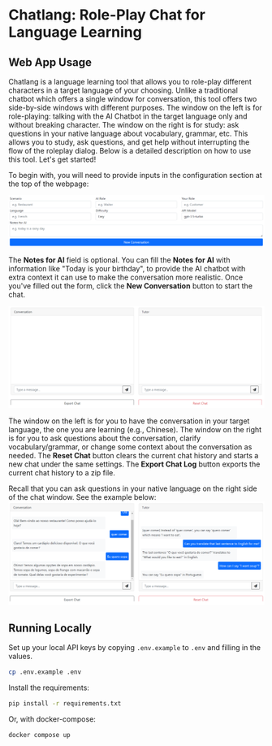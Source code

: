 # Chatlang: Role-Play Chat for Language Learning

## Web App Usage

Chatlang is a language learning tool that allows you to role-play different characters in a target language of your choosing.
Unlike a traditional chatbot which offers a single window for conversation, this tool offers two side-by-side windows with different purposes.
The window on the left is for role-playing: talking with the AI Chatbot in the target language only and without breaking character.
The window on the right is for study: ask questions in your native language about vocabulary, grammar, etc.
This allows you to study, ask questions, and get help without interrupting the flow of the roleplay dialog.
Below is a detailed description on how to use this tool.  Let's get started!

To begin with, you will need to provide inputs in the configuration section at the top of the webpage:

![info_form_empty](static/images/readme/info_form_empty.png)

The **Notes for AI** field is optional.
You can fill the **Notes for AI** with information like "Today is your birthday", to provide the AI chatbot with extra context it can use to make the conversation more realistic.
Once you've filled out the form, click the **New Conversation** button to start the chat.

![chat_start](static/images/readme/chat_start.png)

The window on the left is for you to have the conversation in your target language, the one you are learning (e.g., Chinese).
The window on the right is for you to ask questions about the conversation, clarify vocabulary/grammar, or change some context about the conversation as needed.
The **Reset Chat** button clears the current chat history and starts a new chat under the same settings.
The **Export Chat Log** button exports the current chat history to a zip file.

Recall that you can ask questions in your native language on the right side of the chat window.
See the example below:
![chat_1](static/images/readme/chat_1.png)

## Running Locally

Set up your local API keys by copying ```.env.example``` to ```.env``` and filling in the values.

```sh
cp .env.example .env
```

Install the requirements:

```sh
pip install -r requirements.txt
```

Or, with docker-compose:

```bash
docker compose up
```
